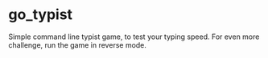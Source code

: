 # go_typist
Simple command line typist game, to test your typing speed.  For even more challenge, run the game in reverse mode.
